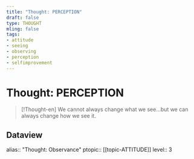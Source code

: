 ```yaml
---
title: "Thought: PERCEPTION"
draft: false
type: THOUGHT
mling: false
tags:
- attitude
- seeing
- observing
- perception
- selfimprovement
---
```

# Thought: PERCEPTION
> [!Thought-en]
> We cannot always change what we see...but we can always change how we see it.

## Dataview
alias:: "Thought: Observance"
ptopic:: [[topic-ATTITUDE]]
level:: 3
